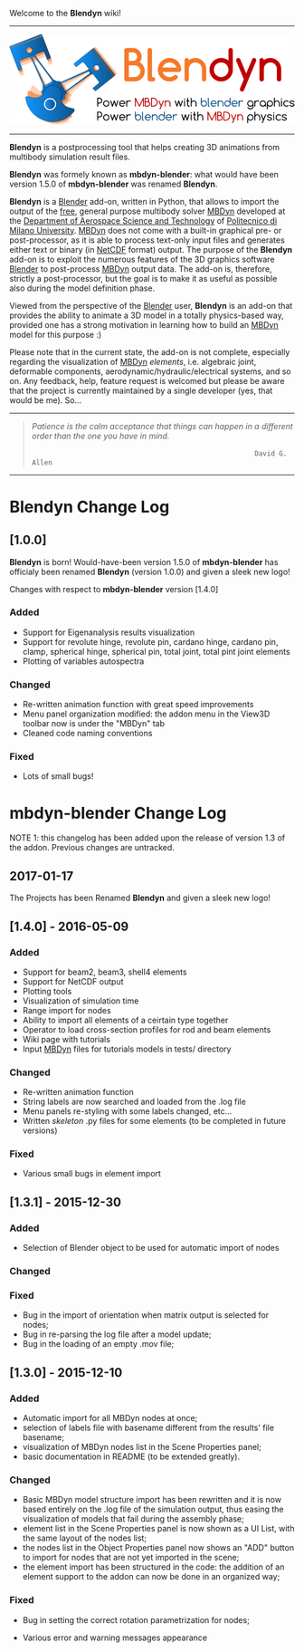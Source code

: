 Welcome to the **Blendyn** wiki!  

- - - 
[![blendyn logo][blendynlogobig]][blendynlogobig]
- - - 

**Blendyn** is a postprocessing tool that helps creating 3D animations from 
multibody simulation result files.

**Blendyn** was formely known as **mbdyn-blender**: what would have been 
version 1.5.0 of **mbdyn-blender** was renamed **Blendyn**.

**Blendyn** is a [Blender][1] add-on, written in
Python, that allows to import the output of the
[free](http://www.gnu.org/philosophy/free-sw.html), general purpose multibody solver
[MBDyn][2] developed at the [Department of Aerospace Science and Technology](http://www.aero.polimi.it/) of [Politecnico di Milano
University](http://www.polimi.it/). [MBDyn][2] does not
come with a built-in graphical pre- or post-processor, as it is able to process
text-only input files and generates either text or binary (in
[NetCDF](http://www.unidata.ucar.edu/software/netcdf/) format) output. The
purpose of the **Blendyn** add-on is to exploit the numerous features of
the 3D graphics software [Blender][1] to post-process
[MBDyn][2] output data. The add-on is, therefore, strictly
a post-processor, but the goal is to make it as useful as possible also during
the model definition phase.

Viewed from the perspective of the [Blender][1] user, **Blendyn** is an add-on
that provides the ability to animate a 3D model in a totally physics-based way,
provided one has a strong motivation in learning how to build an [MBDyn][2]
model for this purpose :)

Please note that in the current state, the add-on is not complete,
especially regarding the visualization of [MBDyn][2]
*elements*, i.e. algebraic joint, deformable components,
aerodynamic/hydraulic/electrical systems, and so on. Any feedback, help, feature
request is welcomed but please be aware that the project is currently maintained
by a single developer (yes, that would be me). So...

---
> *Patience is the calm acceptance that things can happen in a different order
> than the one you have in mind.*
>
>                                                            David G. Allen
---

# **Blendyn** Change Log

## [1.0.0]
**Blendyn** is born! Would-have-been version 1.5.0 of **mbdyn-blender** has officialy been
renamed **Blendyn** (version 1.0.0) and given a sleek new logo!

Changes with respect to **mbdyn-blender** version [1.4.0]

### Added
- Support for Eigenanalysis results visualization
- Support for revolute hinge, revolute pin, cardano hinge, cardano pin, clamp,
  spherical hinge, spherical pin, total joint, total pint joint elements
- Plotting of variables autospectra

### Changed
- Re-written animation function with great speed improvements
- Menu panel organization modified: the addon menu in the View3D toolbar now is
  under the "MBDyn" tab
- Cleaned code naming conventions

### Fixed
- Lots of small bugs!

# **mbdyn-blender** Change Log
NOTE 1: this changelog has been added upon the release of version 1.3
	of the addon. Previous changes are untracked.

## 2017-01-17
The Projects has been Renamed **Blendyn** and given a sleek new logo!

## [1.4.0] - 2016-05-09

### Added
- Support for beam2, beam3, shell4 elements
- Support for NetCDF output
- Plotting tools
- Visualization of simulation time
- Range import for nodes
- Ability to import all elements of a ceirtain type together
- Operator to load cross-section profiles for rod and beam elements
- Wiki page with tutorials
- Input [MBDyn](https://www.mbdyn.org) files for tutorials models in tests/ directory

### Changed
- Re-written animation function
- String labels are now searched and loaded from the .log file
- Menu panels re-styling with some labels changed, etc...
- Written *skeleton* .py files for some elements 
  (to be completed in future versions)

### Fixed
- Various small bugs in element import

## [1.3.1] - 2015-12-30

### Added
- Selection of Blender object to be used for automatic import of nodes

### Changed

### Fixed
- Bug in the import of orientation when matrix output is selected for
  nodes;
- Bug in re-parsing the log file after a model update;
- Bug in the loading of an empty .mov file;

## [1.3.0] - 2015-12-10

### Added
- Automatic import for all MBDyn nodes at once;
- selection of labels file with basename different from the results'
  file basename;
- visualization of MBDyn nodes list in the Scene Properties panel;
- basic documentation in README (to be extended greatly).

### Changed
- Basic MBDyn model structure import has been rewritten and it is 
  now based entirely on the .log file of the simulation output, thus
  easing the visualization of models that fail during the assembly 
  phase;
- element list in the Scene Properties panel is now shown as a UI 
  List, with the same layout of the nodes list;
- the nodes list in the Object Properties panel now shows an "ADD"
  button to import for nodes that are not yet imported in the scene;
- the element import has been structured in the code: the addition
  of an element support to the addon can now be done in an organized
  way;

### Fixed
- Bug in setting the correct rotation parametrization for nodes;
- Various error and warning messages appearance


  [1]: https://www.blender.org/
  [2]: https://www.mbdyn.org/
  [blendynlogobig]: images/blendyn_logo_subtitle_big.png "Blendyn: power MBDyn with blender graphics; power blender with MBDyn physics!"
